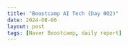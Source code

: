 ```yaml
---
title: "Boostcamp AI Tech (Day 002)"
date: 2024-08-06
layout: post
tags: [Naver Boostcamp, daily report]
---
```


